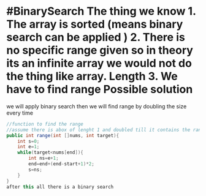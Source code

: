 #BinarySearch 
The thing we know 
	1. The array is sorted (means binary search can be applied )
	2. There is no specific range given so in theory its an infinite array we would not do the thing like array. Length
	3. We have to find range 
Possible solution
=
we will apply binary search then 
we will find range by doubling the size every time 

```JAVA
//function to find the range 
//assume there is abox of lenght 1 and doubled till it contains the range of entire array it will take log(n) steps so we will use this to get range
public int range(int []nums, int target){
	int s=0;
	int e=1;
	while(target<nums[end]){
		int ns=e+1;
		end=end+(end-start+1)*2;
		s=ns;
	}
}
after this all there is a binary search 

```